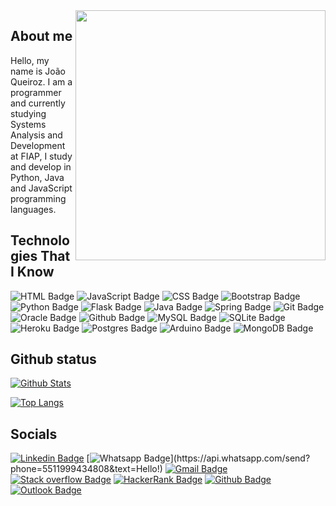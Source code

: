 <img align="right" width="400" height="400" src="https://avatars.githubusercontent.com/u/55325674?s=400&u=68ea91c9e4b915d90ea4dcb9d9db50c4d65ab6ba&v=4">

## About me

Hello, my name is João Queiroz.
I am a programmer and currently studying Systems Analysis and Development at FIAP, I study and develop in Python, Java and JavaScript programming languages.

## Technologies That I Know

![HTML Badge](https://img.shields.io/badge/html5%20-%23E34F26.svg?&style=for-the-badge&logo=html5&logoColor=white)
![JavaScript Badge](https://img.shields.io/badge/javascript%20-%23323330.svg?&style=for-the-badge&logo=javascript&logoColor=%23F7DF1E)
![CSS Badge](https://img.shields.io/badge/css3%20-%231572B6.svg?&style=for-the-badge&logo=css3&logoColor=white)
![Bootstrap Badge](https://img.shields.io/badge/bootstrap%20-%23563D7C.svg?&style=for-the-badge&logo=bootstrap&logoColor=white)
![Python Badge](https://img.shields.io/badge/python%20-%2314354C.svg?&style=for-the-badge&logo=python&logoColor=white)
![Flask Badge](https://img.shields.io/badge/flask%20-%23000.svg?&style=for-the-badge&logo=flask&logoColor=white)
![Java Badge](https://img.shields.io/badge/java-%23ED8B00.svg?&style=for-the-badge&logo=java&logoColor=white)
![Spring Badge](https://img.shields.io/badge/spring%20-%236DB33F.svg?&style=for-the-badge&logo=spring&logoColor=white)
![Git Badge](https://img.shields.io/badge/git%20-%23F05033.svg?&style=for-the-badge&logo=git&logoColor=white)
![Oracle Badge](https://img.shields.io/badge/oracle%20-%23F00000.svg?&style=for-the-badge&logo=oracle&logoColor=white)
![Github Badge](https://img.shields.io/badge/github%20-%23121011.svg?&style=for-the-badge&logo=github&logoColor=white)
![MySQL Badge](https://img.shields.io/badge/mysql-%2300f.svg?&style=for-the-badge&logo=mysql&logoColor=white)
![SQLite Badge](https://img.shields.io/badge/sqlite-%2307405e.svg?&style=for-the-badge&logo=sqlite&logoColor=white)
![Heroku Badge](https://img.shields.io/badge/heroku%20-%23430098.svg?&style=for-the-badge&logo=heroku&logoColor=white)
![Postgres Badge](https://img.shields.io/badge/postgres-%23316192.svg?&style=for-the-badge&logo=postgresql&logoColor=white)
![Arduino Badge](https://img.shields.io/badge/-Arduino-00979D?style=for-the-badge&logo=Arduino&logoColor=white)
![MongoDB Badge](https://img.shields.io/badge/MongoDB-%234ea94b.svg?&style=for-the-badge&logo=mongodb&logoColor=white)

## Github status

[![Github Stats](https://github-readme-stats.vercel.app/api?username=XxJoaoQueirozxX&show_icons=true&theme=darcula)](https://github.com/xxjoaoqueirozxx/)

[![Top Langs](https://github-readme-stats.vercel.app/api/top-langs/?username=xxjoaoqueirozxx&layout=compact&theme=darcula)](https://github.com/xxjoaoqueirozxx/)


## Socials

[![Linkedin Badge](https://img.shields.io/badge/linkedin%20-%230077B5.svg?&style=for-the-badge&logo=linkedin&logoColor=white&link=https://www.linkedin.com/in/joaovpqueiroz/)](https://www.linkedin.com/in/joaovpqueiroz/)
[![Whatsapp Badge](https://img.shields.io/badge/WhatsApp-25D366?style=for-the-badge&logo=whatsapp&logoColor=white&link=https://api.whatsapp.com/send?phone=5511999434808&text=Hello!)](https://api.whatsapp.com/send?phone=5511999434808&text=Hello!)
[![Gmail Badge](https://img.shields.io/badge/Gmail-D14836?style=for-the-badge&logo=gmail&logoColor=white&link=mailto:joaovic.pqueiroz@gmail.com)](mailto:joaovic.pqueiroz@gmail.com)
[![Stack overflow Badge](https://img.shields.io/badge/-Stack%20overflow-FE7A16?style=for-the-badge&logo=stack-overflow&logoColor=white&link=https://stackoverflow.com/users/15223577/joao-queiroz)](https://stackoverflow.com/users/15223577/joao-queiroz)
[![HackerRank Badge](https://img.shields.io/badge/-Hackerrank-39424E?style=for-the-badge&logo=HackerRank&logoColor=white&link=https://www.hackerrank.com/joaovic_pqueiroz)](https://www.hackerrank.com/joaovic_pqueiroz)
[![Github Badge](https://img.shields.io/badge/github%20-%23121011.svg?&style=for-the-badge&logo=github&logoColor=white&link=https://github.com/XxJoaoQueirozxX)](https://github.com/XxJoaoQueirozxX)
[![Outlook Badge](https://img.shields.io/badge/Microsoft_Outlook-0078D4?style=for-the-badge&logo=microsoft-outlook&logoColor=white&link=mailto:joaovic.pqueiroz@outlook.com)](mailto:joaovic.pqueiroz@outlook.com)



